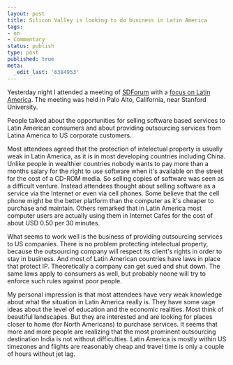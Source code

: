 ```yaml
---
layout: post
title: Silicon Valley is looking to do business in Latin America
tags:
- en
- Commentary
status: publish
type: post
published: true
meta:
  _edit_last: '6384953'
---
```

<p>Yesterday night I attended a meeting of <a href="http://www.sdforum.org">SDForum</a> with a <a href="http://www.sdforum.org/index.cfm?fuseaction=Page.viewPage&amp;PageID=738">focus on Latin America</a>. The meeting was held in Palo Alto, California, near Stanford University.</p>

<p>People talked about the opportunities for selling software based services to Latin American consumers and about providing outsourcing services from Latina America to US corporate customers.</p>

<p>Most attendees agreed that the protection of intelectual property is usually weak in Latin America, as it is in most developing countries including China. Unlike people in wealthier countries nobody wants to pay more than a months salary for the right to use software when it's available on the street for the cost of a CD-ROM media. So selling copies of software was seen as a difficult venture. Instead attendees thought about selling software as a service via the Internet or even via cell phones. Some believe that the cell phone might be the better platform than the computer as it's cheaper to purchase and maintain. Others remarked that in Latin America most computer users are actually using them in Internet Cafes for the cost of about USD 0.50 per 30 minutes.</p>

<p>What seems to work well is the business of providing outsourcing services to US companies. There is no problem protecting intelectual property, because the outsourcing company will respect its client's rights in order to stay in business. And most of Latin American countries have laws in place that protect IP. Theoretically a company can get sued and shut down. The same laws apply to consumers as well, but probably noone will try to enforce such rules against poor people.</p>

<p>My personal impression is that most attendees have very weak knowledge about what the situation in Latin America really is. They have some vage ideas about the level of education and the economic realities. Most think of beautiful landscapes. But they are interested and are looking for places closer to home (for North Americans) to purchase services. It seems that more and more people are realizing that the most prominent outsourcing destination India is not without difficulties. Latin America is mostly within US timezones and flights are reasonably cheap and travel time is only a couple of hours without jet lag.</p>
